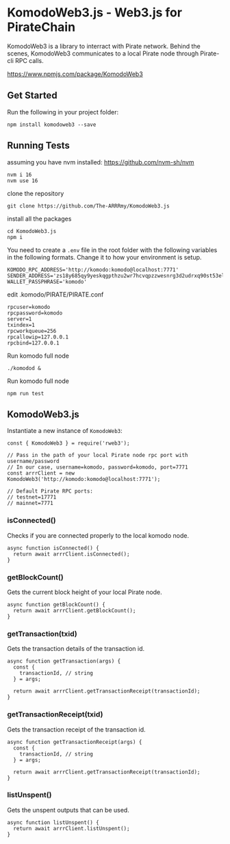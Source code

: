 # KomodoWeb3.js - Web3.js for PirateChain

KomodoWeb3 is a library to interract with Pirate network. Behind the scenes, KomodoWeb3 communicates to a local Pirate node through Pirate-cli RPC calls.

https://www.npmjs.com/package/KomodoWeb3

## Get Started
Run the following in your project folder:

	npm install komodoweb3 --save

## Running Tests

assuming you have nvm installed: https://github.com/nvm-sh/nvm
```
nvm i 16
nvm use 16
```

clone the repository
```
git clone https://github.com/The-ARRRmy/KomodoWeb3.js
``` 

install all the packages
```
cd KomodoWeb3.js
npm i
``` 

You need to create a `.env` file in the root folder with the following variables in the following formats. Change it to how your environment is setup.
```
KOMODO_RPC_ADDRESS='http://komodo:komodo@localhost:7771'
SENDER_ADDRESS='zs18y685qy9yeskqgpthzu2wr7hcvqpzzwesnrg3d2udrxq90st53elg07qmx4j5hnnv6mjwaap7yy'
WALLET_PASSPHRASE='komodo'
``` 

edit .komodo/PIRATE/PIRATE.conf 
```
rpcuser=komodo
rpcpassword=komodo
server=1
txindex=1
rpcworkqueue=256
rpcallowip=127.0.0.1
rpcbind=127.0.0.1
```

Run komodo full node
```
./komodod &
```

Run komodo full node
```
npm run test
``` 

## KomodoWeb3.js
Instantiate a new instance of `KomodoWeb3`: 
```
const { KomodoWeb3 } = require('rweb3');

// Pass in the path of your local Pirate node rpc port with username/password
// In our case, username=komodo, password=komodo, port=7771
const arrrClient = new KomodoWeb3('http://komodo:komodo@localhost:7771');

// Default Pirate RPC ports:
// testnet=17771
// mainnet=7771
```

### isConnected()
Checks if you are connected properly to the local komodo node.
```
async function isConnected() {
  return await arrrClient.isConnected();
}
```

### getBlockCount()
Gets the current block height of your local Pirate node.
```
async function getBlockCount() {
  return await arrrClient.getBlockCount();
}
```

### getTransaction(txid)
Gets the transaction details of the transaction id.
```
async function getTransaction(args) {
  const {
    transactionId, // string
  } = args;

  return await arrrClient.getTransactionReceipt(transactionId);
}
```

### getTransactionReceipt(txid)
Gets the transaction receipt of the transaction id.
```
async function getTransactionReceipt(args) {
  const {
    transactionId, // string
  } = args;

  return await arrrClient.getTransactionReceipt(transactionId);
}
```

### listUnspent()
Gets the unspent outputs that can be used.
```
async function listUnspent() {
  return await arrrClient.listUnspent();
}
```
